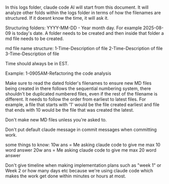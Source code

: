 In this logs folder, claude code AI will start from this document. It will analyze other folds within the logs folder in terms of how the filenames are structured. If it doesnt know the time, it will ask it.

Structuring folders: YYYY-MM-DD - Year month day. For example 2025-08-09 is today's date. A folder needs to be created and then inside that folder a md file needs to be created.

md file name structure:
1-Time-Description of file
2-Time-Description of file
3-Time-Description of file

Time should always be in EST.

Example:
1-0905AM-Refactoring the code analysis

Make sure to read the dated folder's filenames to ensure new MD files being created in there follows the sequential numbering system, there shouldn't be duplicated numbered files, even if the rest of the filename is different. It needs to follow the order from earliest to latest files. For example, a file that starts with '1' would be the file created earliest and file that ends with 10 would be the file that was created the latest.

Don't make new MD files unless you're asked to. 

Don't put default claude message in commit messages when committing work.

some things to know:
10w ans = Me asking claude code to give me max 10 word answer
20w ans = Me asking claude code to give me max 20 word answer

Don't give timeline when making implementation plans such as "week 1" or Week 2 or how many days etc because we're using claude code which makes the work get done within minutes or hours at most.